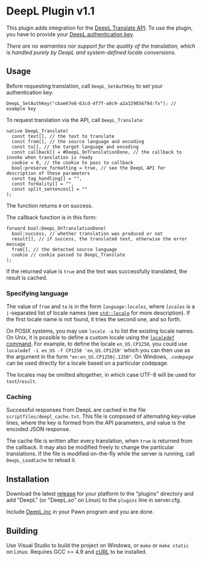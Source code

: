 DeepL Plugin v1.1
==========

This plugin adds integration for the [DeepL Translate API](https://www.deepl.com/docs-api/translate-text/translate-text/). To use the plugin, you have to provide your [DeepL authentication key](https://www.deepl.com/docs-api/api-access/authentication/).

*There are no warranties nor support for the quality of the translation, which is handled purely by DeepL and system-defined locale conversions.*

## Usage

Before requesting translation, call `DeepL_SetAuthKey` to set your authentication key:
```pawn
DeepL_SetAuthKey("cbae67e8-63cd-4f7f-a0c9-a2a32905679d:fx"); // example key
```

To request translation via the API, call `DeepL_Translate`:
```pawn
native DeepL_Translate(
  const text[], // the text to translate
  const from[], // the source language and encoding
  const to[], // the target language and encoding
  const callback[] = #DeepL_OnTranslationDone, // the callback to invoke when translation is ready
  cookie = 0, // the cookie to pass to callback
  bool:preserve_formatting = true, // see the DeepL API for description of these parameters
  const tag_handling[] = "",
  const formality[] = "",
  const split_sentences[] = ""
);
```

The function returns `0` on success.

The callback function is in this form:
```pawn
forward bool:DeepL_OnTranslationDone(
  bool:success, // whether translation was produced or not
  result[], // if success, the translated text, otherwise the error message
  from[], // the detected source language
  cookie // cookie passed to DeepL_Translate
);
```

If the returned value is `true` and the text was successfully translated, the result is cached.

### Specifying language

The value of `from` and `to` is in the form <code>*language*:*locales*</code>, where <code>*locales*</code> is a `|`-separated list of locale names (see [`std::locale`](https://en.cppreference.com/w/cpp/locale/locale/locale) for more description). If the first locale name is not found, it tries the second one, and so forth.

On POSIX systems, you may use `locale -a` to list the existing locale names. On Unix, it is possible to define a custom locale using the [`localedef` command](https://man7.org/linux/man-pages/man1/localedef.1.html). For example, to define the locale `en_US.CP1250`, you could use `localedef -i en_US -f CP1250 'en_US.CP1250'` which you can then use as the argument in the form `"en:en_US.CP1250|.1250"`. On Windows, <code>.*codepage*</code> can be used directly for a locale based on a particular codepage.

The locales may be omitted altogether, in which case UTF-8 will be used for `text`/`result`.

### Caching

Successful responses from DeepL are cached in the file `scriptfiles/deepl_cache.txt`. This file is composed of alternating key-value lines, where the key is formed from the API parameters, and value is the encoded JSON response.

The cache file is written after every translation, when `true` is returned from the callback. It may also be modified freely to change the particular translations. If the file is modified on-the-fly while the server is running, call `DeepL_LoadCache` to reload it. 

## Installation
Download the latest [release](//github.com/IS4Code/Pawn-DeepL/releases/latest) for your platform to the "plugins" directory and add "DeepL" (or "DeepL.so" on Linux) to the `plugins` line in server.cfg.

Include [DeepL.inc](pawno/include/DeepL.inc) in your Pawn program and you are done.

## Building
Use Visual Studio to build the project on Windows, or `make` or `make static` on Linux. Requires GCC >= 4.9 and [cURL](https://curl.se/docs/install.html) to be installed.

